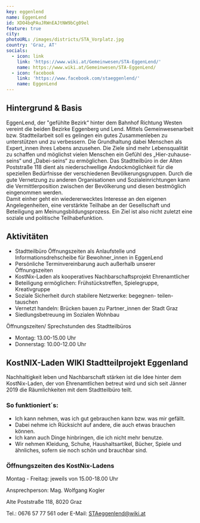 ```yaml
---
key: eggenlend
name: EggenLend
id: XDO4bqPAuJRWnEAJtNW9bCg09el
feature: true
city:
photoURL: /images/districts/STA_Vorplatz.jpg
country: 'Graz, AT'
socials:
  - icon: link
    link: 'https://www.wiki.at/Gemeinwesen/STA-EggenLend/'
    name: https://www.wiki.at/Gemeinwesen/STA-EggenLend/
  - icon: facebook
    link: 'https://www.facebook.com/staeggenlend/'
    name: EggenLend
---
```

## Hintergrund & Basis

EggenLend, der "gefühlte Bezirk“ hinter dem Bahnhof Richtung Westen vereint die beiden Bezirke Eggenberg und Lend.
Mittels Gemeinwesenarbeit bzw. Stadtteilarbeit soll es gelingen ein gutes Zusammenleben zu unterstützen und zu verbessern. 
Die Grundhaltung dabei Menschen als Expert_innen ihres Lebens anzusehen. 
Die Ziele sind mehr Lebensqualität zu schaffen und möglichst vielen Menschen ein Gefühl des „Hier-zuhause-seins“ und „Dabei-seins“ zu ermöglichen. 
Das Stadtteilbüro in der Alten Poststraße 118 dient als niederschwellige Andockmöglichkeit für die speziellen Bedürfnisse der verschiedenen Bevölkerungsgruppen. 
Durch die gute Vernetzung zu anderen Organisationen und Sozialeinrichtungen kann die Vermittlerposition zwischen der Bevölkerung und diesen bestmöglich eingenommen werden.  
Damit einher geht ein wiedererwecktes Interesse an den eigenen Angelegenheiten, eine verstärkte Teilhabe an der Gesellschaft und Beteiligung am Meinungsbildungsprozess. 
Ein Ziel ist also nicht zuletzt eine soziale und politische Teilhabefunktion. 

## Aktivitäten

* Stadtteilbüro Öffnungszeiten als Anlaufstelle und Informationsdrehscheibe für Bewohner_innen in EggenLend
* Persönliche Terminvereinbarung auch außerhalb unserer Öffnungszeiten
* KostNix-Laden als kooperatives Nachbarschaftsprojekt Ehrenamtlicher
* Beteiligung ermöglichen: Frühstückstreffen, Spielegruppe, Kreativgruppe
* Soziale Sicherheit durch stabilere Netzwerke: begegnen- teilen-tauschen
* Vernetzt handeln: Brücken bauen zu Partner_innen der Stadt Graz
* Siedlungsbetreuung im Sozialen Wohnbau

Öffnungszeiten/ Sprechstunden des Stadtteilbüros
* Montag: 13.00-15.00 Uhr
* Donnerstag: 10.00-12.00 Uhr

## KostNIX-Laden WIKI Stadtteilprojekt Eggenland

Nachhaltigkeit leben und Nachbarschaft stärken ist die Idee hinter dem KostNix-Laden, der von Ehrenamtlichen betreut wird und sich seit Jänner 2019 die Räumlichkeiten mit dem Stadtteilbüro teilt.

### So funktioniert´s:
* Ich kann nehmen, was ich gut gebrauchen kann bzw. was mir gefällt.
* Dabei nehme ich Rücksicht auf andere, die auch etwas brauchen können.
* Ich kann auch Dinge hinbringen, die ich nicht mehr benutze.
* Wir nehmen Kleidung, Schuhe, Haushaltsartikel, Bücher, Spiele und ähnliches, sofern sie noch schön und brauchbar sind.

### Öffnungszeiten des KostNix-Ladens

Montag - Freitag: jeweils von 15.00-18.00 Uhr

Ansprechperson: Mag. Wolfgang Kogler

Alte Poststraße 118, 8020 Graz

Tel.: 0676 57 77 561 oder E-Mail: STAeggenlend@wiki.at

 

